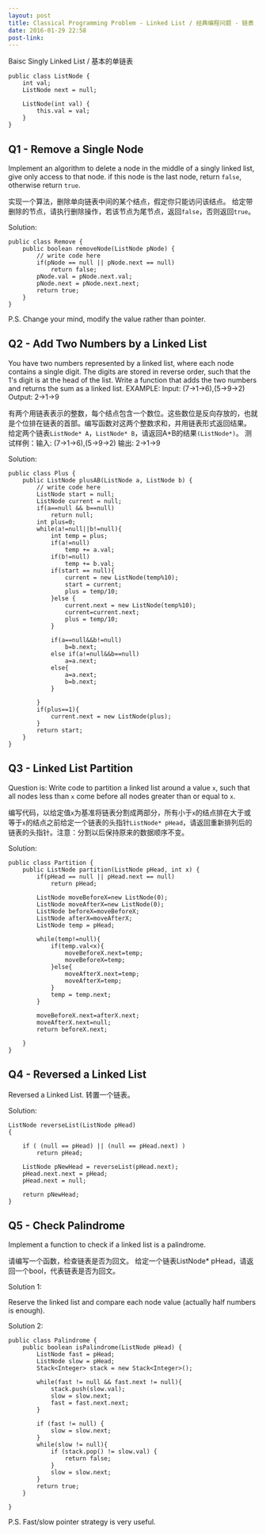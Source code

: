```yaml
---
layout: post
title: Classical Programming Problem - Linked List / 经典编程问题 - 链表 
date: 2016-01-29 22:58
post-link:
---
```


Baisc Singly Linked List / 基本的单链表

    public class ListNode {
        int val;
        ListNode next = null;

        ListNode(int val) {
            this.val = val;
        }
    }



## Q1 - Remove a Single Node

Implement an algorithm to delete a node in the middle of a singly linked list, give only access to that node.
if this node is the last node, return `false`, otherwise return `true`.

实现一个算法，删除单向链表中间的某个结点，假定你只能访问该结点。
给定带删除的节点，请执行删除操作，若该节点为尾节点，返回`false`，否则返回`true`。

Solution:

    public class Remove {
        public boolean removeNode(ListNode pNode) {
            // write code here
            if(pNode == null || pNode.next == null)
                return false;
            pNode.val = pNode.next.val;
            pNode.next = pNode.next.next;
            return true;
        }
    }

P.S. Change your mind, modify the value rather than pointer.



## Q2 - Add Two Numbers by a Linked List 

You have two numbers represented by a linked list, where each node contains a single digit. The digits are stored in reverse order, such that the 1's digit is at the head of the list. Write a function that adds the two numbers and returns the sum as a linked list. EXAMPLE: Input: (7->1->6),(5->9->2) Output: 2->1->9

有两个用链表表示的整数，每个结点包含一个数位。这些数位是反向存放的，也就是个位排在链表的首部。编写函数对这两个整数求和，并用链表形式返回结果。
给定两个链表`ListNode* A`，`ListNode* B`，请返回A+B的结果`(ListNode*)`。
测试样例：输入: (7->1->6),(5->9->2) 输出: 2->1->9

Solution:

    public class Plus {
        public ListNode plusAB(ListNode a, ListNode b) {
            // write code here
            ListNode start = null;
            ListNode current = null;
            if(a==null && b==null)
                return null;
            int plus=0;
            while(a!=null||b!=null){
                int temp = plus;
                if(a!=null)
                    temp += a.val;
                if(b!=null)
                    temp += b.val;
                if(start == null){
                    current = new ListNode(temp%10);
                    start = current;
                    plus = temp/10;
                }else {
                    current.next = new ListNode(temp%10);
                    current=current.next;
                    plus = temp/10;
                }
                
                if(a==null&&b!=null)
                    b=b.next;
                else if(a!=null&&b==null)
                    a=a.next;
                else{
                    a=a.next;
                    b=b.next;
                }
                    
            }
            if(plus==1){
                current.next = new ListNode(plus);
            }
            return start;
        }
    }




## Q3 - Linked List Partition

Question is: Write code to partition a linked list around a value `x`, such that all nodes less than `x` come before all nodes greater than or equal to `x`.

编写代码，以给定值`x`为基准将链表分割成两部分，所有小于`x`的结点排在大于或等于`x`的结点之前给定一个链表的头指针`ListNode* pHead`，请返回重新排列后的链表的头指针。注意：分割以后保持原来的数据顺序不变。

Solution:

    public class Partition {
        public ListNode partition(ListNode pHead, int x) {
            if(pHead == null || pHead.next == null)
                return pHead;
            
            ListNode moveBeforeX=new ListNode(0);
            ListNode moveAfterX=new ListNode(0);
            ListNode beforeX=moveBeforeX;
            ListNode afterX=moveAfterX;
            ListNode temp = pHead;

            while(temp!=null){  
                if(temp.val<x){
                    moveBeforeX.next=temp;
                    moveBeforeX=temp;
                }else{
                    moveAfterX.next=temp;
                    moveAfterX=temp;
                }
                temp = temp.next;
            }
            
            moveBeforeX.next=afterX.next;
            moveAfterX.next=null;
            return beforeX.next;

        }
    }
    

## Q4 - Reversed a Linked List

Reversed a Linked List.
转置一个链表。

Solution:

    ListNode reverseList(ListNode pHead)  
    {  
      
        if ( (null == pHead) || (null == pHead.next) )
            return pHead;  

        ListNode pNewHead = reverseList(pHead.next);  
        pHead.next.next = pHead;  
        pHead.next = null;  
       
        return pNewHead;  
    } 


## Q5 - Check Palindrome

Implement a function to check if a linked list is a palindrome.

请编写一个函数，检查链表是否为回文。
给定一个链表ListNode* pHead，请返回一个bool，代表链表是否为回文。

Solution 1:

Reserve the linked list and compare each node value (actually half numbers is enough).

Solution 2:

    public class Palindrome {
        public boolean isPalindrome(ListNode pHead) {
            ListNode fast = pHead;
            ListNode slow = pHead;
            Stack<Integer> stack = new Stack<Integer>();

            while(fast != null && fast.next != null){
                stack.push(slow.val);
                slow = slow.next;
                fast = fast.next.next;
            }

            if (fast != null) {
                slow = slow.next;
            }
            while(slow != null){
                if (stack.pop() != slow.val) {
                    return false;
                }
                slow = slow.next;
            }
            return true;
        }

    }

P.S. Fast/slow pointer strategy is very useful.



